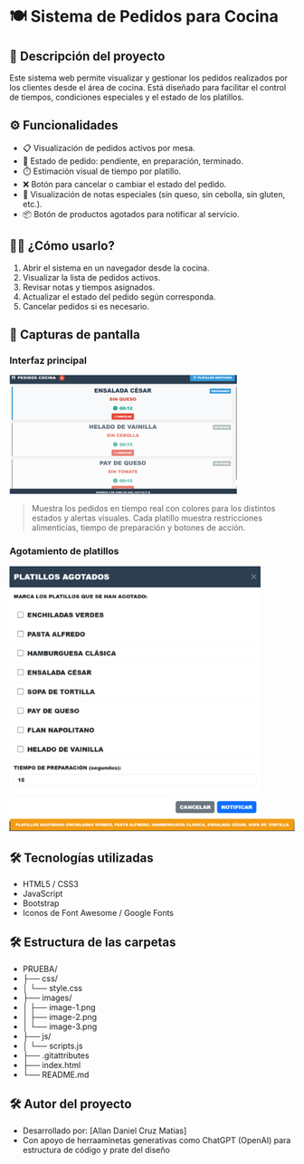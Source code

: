 # 🍽️ Sistema de Pedidos para Cocina

## 📝 Descripción del proyecto
Este sistema web permite visualizar y gestionar los pedidos realizados por los clientes desde el área de cocina. Está diseñado para facilitar el control de tiempos, condiciones especiales y el estado de los platillos.

## ⚙️ Funcionalidades
- 📋 Visualización de pedidos activos por mesa.
- 🔄 Estado de pedido: pendiente, en preparación, terminado.
- ⏱️ Estimación visual de tiempo por platillo.
- ❌ Botón para cancelar o cambiar el estado del pedido.
- 🧾 Visualización de notas especiales (sin queso, sin cebolla, sin gluten, etc.).
- 📦 Botón de productos agotados para notificar al servicio.

## 👨‍🍳 ¿Cómo usarlo?
1. Abrir el sistema en un navegador desde la cocina.
2. Visualizar la lista de pedidos activos.
3. Revisar notas y tiempos asignados.
4. Actualizar el estado del pedido según corresponda.
5. Cancelar pedidos si es necesario.

## 📸 Capturas de pantalla
### Interfaz principal
![alt text](image-1.png)
> Muestra los pedidos en tiempo real con colores para los distintos estados y alertas visuales.
> Cada platillo muestra restricciones alimenticias, tiempo de preparación y botones de acción.
### Agotamiento de platillos
![alt text](image-2.png)
![alt text](image-3.png)

## 🛠️ Tecnologías utilizadas
- HTML5 / CSS3
- JavaScript
- Bootstrap
- Iconos de Font Awesome / Google Fonts

## 🛠️ Estructura de las carpetas
- PRUEBA/
- ├── css/
- │   └── style.css
- ├── images/
- │   ├── image-1.png
- │   ├── image-2.png
- │   └── image-3.png
- ├── js/
- │   └── scripts.js
- ├── .gitattributes
- ├── index.html
- └── README.md


## 🛠️ Autor del proyecto
- Desarrollado por: [Allan Daniel Cruz Matias]
- Con apoyo de herraaminetas generativas como ChatGPT (OpenAI) para estructura de código y prate del diseño
